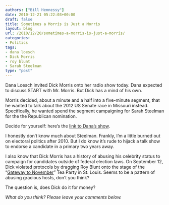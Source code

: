 ```yaml
---
authors: ["Bill Hennessy"]
date: 2010-12-21 05:22:03+00:00
draft: false
title: Sometimes a Morris is Just a Morris
layout: blog
url: /2010/12/20/sometimes-a-morris-is-just-a-morris/
categories:
- Politics
tags:
- dana loesch
- Dick Morris
- roy blunt
- Sarah Steelman
type: "post"
---
```


Dana Loesch invited Dick Morris onto her radio show today. Dana expected to discuss START with Mr. Morris. But Dick has a mind of his own. 

 

Morris decided, about a minute and a half into a five-minute segment, that he wanted to talk about the 2012 US Senate race in Missouri instead. Specifically, he wanted spend the segment campaigning for Sarah Steelman for the the Republican nomination. 

 

Decide for yourself: here’s the [link to Dana’s show](https://www.971talk.com/dana/index.aspx).

 

I honestly don’t know much about Steelman. Frankly, I’m a little burned out on electoral politics after 2010. But I do know it’s rude to hijack a talk show to endorse a candidate in a primary two years away.

 

I also know that Dick Morris has a history of abusing his celebrity status to campaign for candidates outside of federal election laws. On September 12, Dick violated protocols by dragging Roy Blunt onto the stage of the “[Gateway to November](https://biggovernment.com/bhennessy/2010/08/26/gateway-to-november-tea-party-in-st-louis/)” Tea Party in St. Louis. Seems to be a pattern of abusing gracious hosts, don’t you think?

 

The question is, does Dick do it for money?

 

_What do you think? Please leave your comments below._
